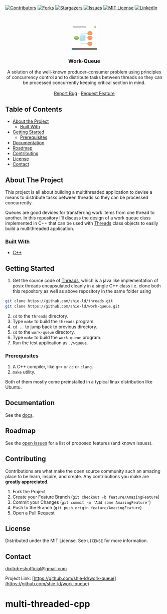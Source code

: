 [![Contributors][contributors-shield]][contributors-url]
[![Forks][forks-shield]][forks-url]
[![Stargazers][stars-shield]][stars-url]
[![Issues][issues-shield]][issues-url]
[![MIT License][license-shield]][license-url]
[![LinkedIn][linkedin-shield]][linkedin-url]




<!-- PROJECT LOGO -->
<br />
<p align="center">
  <a href="https://github.com/shie-ld/work-queue">
    <img src="images/logo.jpg" alt="Logo" width="80" height="80">
  </a>

  <h3 align="center">Work-Queue</h3>

  <p align="center">
   A solution of the well-known producer-consumer problem using principles of concurrency control and to distribute tasks between threads so they can be processed concurrently keeping critical section in mind.
    <br />
    <br />
    <a href="https://github.com/shie-ld/work-queue/issues">Report Bug</a>
    ·
    <a href="https://github.com/shie-ld/work-queue/issues">Request Feature</a>
  </p>
</p>



<!-- TABLE OF CONTENTS -->
## Table of Contents

* [About the Project](#about-the-project)
  * [Built With](#built-with)
* [Getting Started](#getting-started)
  * [Prerequisites](#prerequisites)
* [Documentation](#documentation)
* [Roadmap](#roadmap)
* [Contributing](#contributing)
* [License](#license)
* [Contact](#contact)


<!-- ABOUT THE PROJECT -->
## About The Project


This project is all about building a multithreaded application to devise a means to distribute tasks between threads so they can be processed concurrently.

Queues are good devices for transferring work items from one thread to another. In this repository I’ll discuss the design of a work queue class implemented in C++ that can be used with [Threads](https://github.com/shie-ld/threads) class objects to easily build a multithreaded application.


### Built With
* [C++](https://www.cplusplus.com/)


<!-- GETTING STARTED -->
## Getting Started

1. Get the source code of [Threads](https://github.com/shie-ld/threads), which is a java like implementation of posix threads encapsulated cleanly in a single C++ class i.e. clone both this repository as well as above repository in the same folder using
```sh
git clone https://github.com/shie-ld/threads.git
git clone https://github.com/shie-ld/work-queue.git
```

2. `cd` to the `threads` directory.
3. Type `make` to build the `threads` program.
4. `cd ..` to jump back to previous directory.
5. `cd` to the `work-queue` directory.
6. Type `make` to build the `work-queue` program.
7. Run the test application as `./wqueue`.


### Prerequisites

1. A C++ compiler, like `g++` or `cc` or `clang`.
2. `make` utility.

Both of them mostly come preinstalled in a typical linux distribution like Ubuntu. 



<!-- DOCUMENTATION -->
## Documentation

See the [docs](./docs/docs.md).

<!-- ROADMAP -->
## Roadmap

See the [open issues](https://github.com/shie-ld/work-queue/issues) for a list of proposed features (and known issues).



<!-- CONTRIBUTING -->
## Contributing

Contributions are what make the open source community such an amazing place to be learn, inspire, and create. Any contributions you make are **greatly appreciated**.

1. Fork the Project
2. Create your Feature Branch (`git checkout -b feature/AmazingFeature`)
3. Commit your Changes (`git commit -m 'Add some AmazingFeature'`)
4. Push to the Branch (`git push origin feature/AmazingFeature`)
5. Open a Pull Request



<!-- LICENSE -->
## License

Distributed under the MIT License. See `LICENSE` for more information.



<!-- CONTACT -->
## Contact

dixitrdreshofficial@gmail.com

Project Link: [https://github.com/shie-ld/work-queue](https://github.com/shie-ld/work-queue)





<!-- MARKDOWN LINKS & IMAGES -->
<!-- https://www.markdownguide.org/basic-syntax/#reference-style-links -->
[contributors-shield]: https://img.shields.io/github/contributors/shie-ld/work-queue.svg?style=flat-square
[contributors-url]: https://github.com/shie-ld/work-queue/graphs/contributors
[forks-shield]: https://img.shields.io/github/forks/shie-ld/work-queue.svg?style=flat-square
[forks-url]: https://github.com/shie-ld/work-queue/network/members
[stars-shield]: https://img.shields.io/github/stars/shie-ld/work-queue.svg?style=flat-square
[stars-url]: https://github.com/shie-ld/work-queue/stargazers
[issues-shield]: https://img.shields.io/github/issues/shie-ld/work-queue.svg?style=flat-square
[issues-url]: https://github.com/shie-ld/work-queue/issues
[license-shield]: https://img.shields.io/github/license/shie-ld/work-queue.svg?style=flat-square
[license-url]: https://github.com/shie-ld/work-queue/blob/master/LICENSE.txt
[linkedin-shield]: https://img.shields.io/badge/-LinkedIn-black.svg?style=flat-square&logo=linkedin&colorB=555
[linkedin-url]: https://linkedin.com/in/rudresh-dixit-11a15618a/

# multi-threaded-cpp
